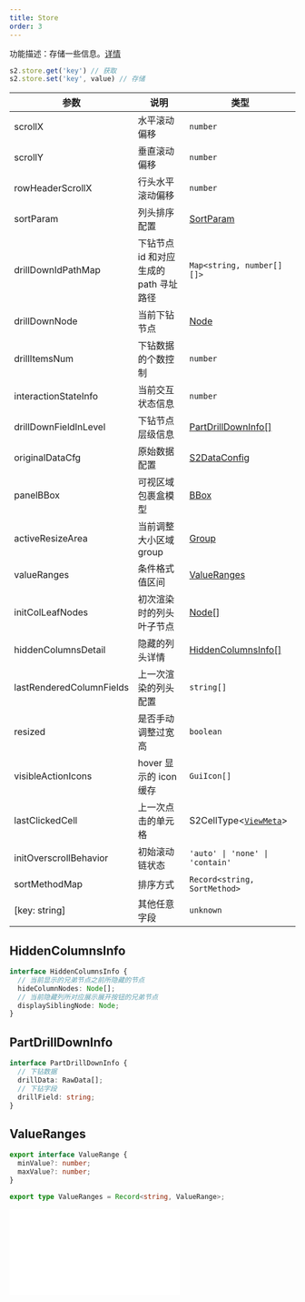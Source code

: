 ```yaml
---
title: Store
order: 3
---
```


功能描述：存储一些信息。[详情](https://github.com/antvis/S2/blob/next/packages/s2-core/src/common/store/index.ts)

```ts
s2.store.get('key') // 获取
s2.store.set('key', value) // 存储
```

| 参数 | 说明                                   | 类型 |
| --- | --- | --- |
| scrollX | 水平滚动偏移 | `number` |
| scrollY | 垂直滚动偏移 | `number` |
| rowHeaderScrollX | 行头水平滚动偏移 | `number` |
| sortParam | 列头排序配置 | [SortParam](/api/components/sheet-component/#sortparams) |
| drillDownIdPathMap | 下钻节点 id 和对应生成的 path 寻址路径 | `Map<string, number[][]>` |
| drillDownNode | 当前下钻节点 | [Node](/api/basic-class/node) |
| drillItemsNum | 下钻数据的个数控制 | `number` |
| interactionStateInfo | 当前交互状态信息 | `number` |
| drillDownFieldInLevel | 下钻节点层级信息 | [PartDrillDownInfo[]](#partdrilldowninfo) |
| originalDataCfg | 原始数据配置 | [S2DataConfig](/api/general/s2-data-config)|
| panelBBox | 可视区域包裹盒模型 | [BBox](/api/basic-class/base-bbox) |
| activeResizeArea | 当前调整大小区域 group | [Group](https://g.antv.antgroup.com/api/basic/group) |
| valueRanges | 条件格式值区间 | [ValueRanges](#valueranges) |
| initColLeafNodes | 初次渲染时的列头叶子节点 | [Node[]](/api/basic-class/node)|
| hiddenColumnsDetail | 隐藏的列头详情 | [HiddenColumnsInfo[]](#hiddencolumnsinfo) |
| lastRenderedColumnFields | 上一次渲染的列头配置 | `string[]` |
| resized | 是否手动调整过宽高 | `boolean` |
| visibleActionIcons | hover 显示的 icon 缓存 | `GuiIcon[]` |
| lastClickedCell | 上一次点击的单元格 | S2CellType<[`ViewMeta`](#viewmeta)> |
| initOverscrollBehavior | 初始滚动链状态 | `'auto' \| 'none' \| 'contain'` |
| sortMethodMap | 排序方式 | `Record<string, SortMethod>` |
| [key: string] | 其他任意字段 | `unknown` |

## HiddenColumnsInfo

```ts
interface HiddenColumnsInfo {
  // 当前显示的兄弟节点之前所隐藏的节点
  hideColumnNodes: Node[];
  // 当前隐藏列所对应展示展开按钮的兄弟节点
  displaySiblingNode: Node;
}
```

## PartDrillDownInfo

```ts
interface PartDrillDownInfo {
  // 下钻数据
  drillData: RawData[];
  // 下钻字段
  drillField: string;
}
```

## ValueRanges

```ts
export interface ValueRange {
  minValue?: number;
  maxValue?: number;
}

export type ValueRanges = Record<string, ValueRange>;
```

<embed src="@/docs/common/view-meta.zh.md"></embed>
